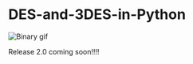 # DES-and-3DES-in-Python

![Binary gif](https://media.giphy.com/media/Q61LJj43H48z1FIK4X/giphy-downsized.gif)


Release 2.0 coming soon!!!!

